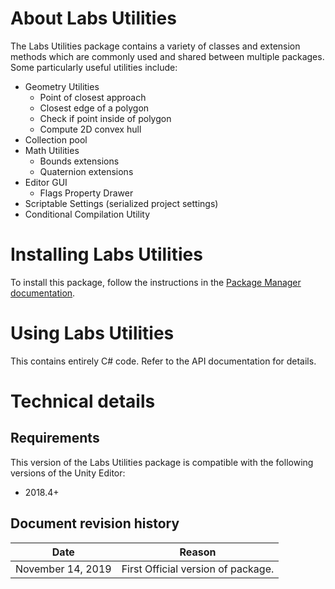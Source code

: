 # About Labs Utilities

The Labs Utilities package contains a variety of classes and extension methods which are commonly used and shared between multiple packages. Some particularly useful utilities include:

- Geometry Utilities
  - Point of closest approach
  - Closest edge of a polygon
  - Check if point inside of polygon
  - Compute 2D convex hull
- Collection pool
- Math Utilities
  - Bounds extensions
  - Quaternion extensions
- Editor GUI
  - Flags Property Drawer
- Scriptable Settings (serialized project settings)
- Conditional Compilation Utility

# Installing Labs Utilities

To install this package, follow the instructions in the [Package Manager documentation](https://docs.unity3d.com/Packages/com.unity.package-manager-ui@latest/index.html).

# Using Labs Utilities

This contains entirely C# code. Refer to the API documentation for details.
# Technical details
## Requirements
This version of the Labs Utilities package is compatible with the following versions of the Unity Editor:
 - 2018.4+

## Document revision history
|Date|Reason|
|---|---|
|November 14, 2019|First Official version of package.|
